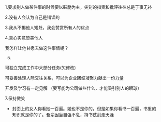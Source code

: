 1.要求别人做某件事的时候要以鼓励为主，尖刻的指责和批评往往总是于事无补

2.没有人会认为自己是错误的

3.我从不揭他人短处，我会赞赏所有人的优点

4.真心实意赞美他人

我怎样让他甘愿去做这件事情呢？

5.

可独立完成工作中大部分任务(欠修改)

可妥善处理人际交往关系，可以为企业团结凝聚力献出一份力量

开发及学习有一定见解  （要写能为公司做些什么，才能吸引别人的眼球）

7.保持微笑

- 封面上的女人你看她一百遍。她也不是你的，但是如果你看书一百遍，书里的知识就是你的了。吾辈因当自强不息，持书仗剑走天涯